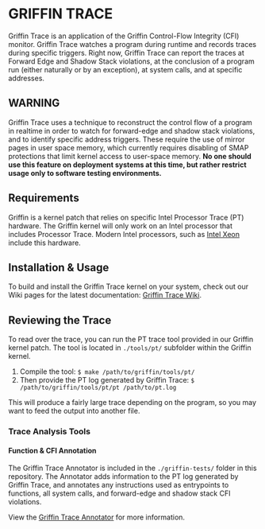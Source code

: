 GRIFFIN TRACE
=============

Griffin Trace is an application of the Griffin Control-Flow Integrity (CFI) monitor. Griffin Trace watches a program during runtime and records traces during specific triggers. Right now, Griffin Trace can report the traces at Forward Edge and Shadow Stack violations, at the conclusion of a program run (either naturally or by an exception), at system calls, and at specific addresses.

## WARNING

Griffin Trace uses a technique to reconstruct the control flow of a program in realtime in order to watch for forward-edge and  shadow stack violations, and to identify specific address triggers. These require the use of mirror pages in user space memory, which currently requires disabling of SMAP protections that limit kernel access to user-space memory. **No one should use this feature on deployment systems at this time, but rather restrict usage only to software testing environments.**



## Requirements

Griffin is a kernel patch that relies on specific Intel Processor Trace (PT) hardware. The Griffin kernel will only work on an Intel processor that includes Processor Trace. Modern Intel processors, such as [Intel Xeon](https://software.intel.com/en-us/articles/intel-xeon-processor-e5-2600-v4-product-family-technical-overview) include this hardware.

## Installation & Usage

To build and install the Griffin Trace kernel on your system, check out our Wiki pages for the latest documentation: [Griffin Trace Wiki](https://github.com/TJAndHisStudents/Griffin-Trace/wiki/0.-Home).

## Reviewing the Trace

To read over the trace, you can run the PT trace tool provided in our Griffin kernel patch. The tool is located in ```./tools/pt/``` subfolder within the Griffin kernel.

1) Compile the tool: ```$ make /path/to/griffin/tools/pt/```
2) Then provide the PT log generated by Griffin Trace: ```$ /path/to/griffin/tools/pt/pt /path/to/pt.log```

This will produce a fairly large trace depending on the program, so you may want to feed the output into another file.

### Trace Analysis Tools

#### Function & CFI Annotation

The Griffin Trace Annotator is included in the ```./griffin-tests/``` folder in this repository. The Annotator adds information to the PT log generated by Griffin Trace, and annotates any instructions used as entrypoints to functions, all system calls, and forward-edge and shadow stack CFI violations.

View the [Griffin Trace Annotator](https://github.com/TJAndHisStudents/griffin-trace-annotator/) for more information.
